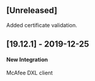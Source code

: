 ## [Unreleased]
Added certificate validation.

## [19.12.1] - 2019-12-25
#### New Integration
McAfee DXL client
